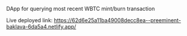 DApp for querying most recent WBTC mint/burn transaction

Live deployed link: https://62d6e25a11ba49008decc8ea--preeminent-baklava-6da5a4.netlify.app/
